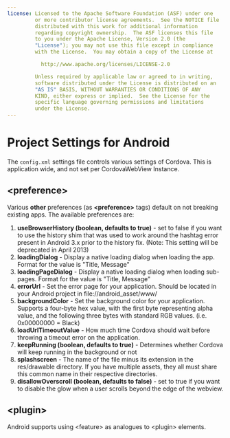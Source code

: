 ```yaml
---
license: Licensed to the Apache Software Foundation (ASF) under one
         or more contributor license agreements.  See the NOTICE file
         distributed with this work for additional information
         regarding copyright ownership.  The ASF licenses this file
         to you under the Apache License, Version 2.0 (the
         "License"); you may not use this file except in compliance
         with the License.  You may obtain a copy of the License at

           http://www.apache.org/licenses/LICENSE-2.0

         Unless required by applicable law or agreed to in writing,
         software distributed under the License is distributed on an
         "AS IS" BASIS, WITHOUT WARRANTIES OR CONDITIONS OF ANY
         KIND, either express or implied.  See the License for the
         specific language governing permissions and limitations
         under the License.
---
```


Project Settings for Android
===================================

The `config.xml` settings file controls various settings of Cordova. This is application wide, and not set per CordovaWebView Instance.

## &lt;preference&gt;

Various **other** preferences (as **&lt;preference&gt;** tags) default on not breaking existing apps. The available preferences are:

1. **useBrowserHistory (boolean, defaults to true)** - set to false if you want to use the history shim that was used to work around the hashtag error present in Android 3.x prior to the history fix.  (Note: This setting will be deprecated in April 2013)
2. **loadingDialog** - Display a native loading dialog when loading the app.  Format for the value is "Title, Message"
3. **loadingPageDialog** - Display a native loading dialog when loading sub-pages. Format for the value is "Title, Message"
4. **errorUrl** - Set the error page for your application. Should be located in your Android project in file://android_asset/www/
5. **backgroundColor** - Set the background color for your application.  Supports a four-byte hex value, with the first byte representing alpha value, and the following three bytes with standard RGB values. (i.e. 0x00000000 = Black)
6. **loadUrlTimeoutValue** - How much time Cordova should wait before throwing a timeout error on the application.
7. **keepRunning (boolean, defaults to true)** - Determines whether Cordova will keep running in the background or not
8. **splashscreen** - The name of the file minus its extension in the res/drawable directory.  If you have multiple assets, they all must share this common name in their respective directories.
9. **disallowOverscroll (boolean, defaults to false)** - set to true if you want to disable the glow when a user scrolls beyond the edge of the webview.

## &lt;plugin&gt;

Android supports using &lt;feature&gt; as analogues to &lt;plugin&gt; elements.
